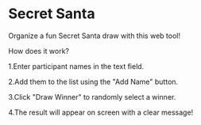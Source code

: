 # Secret Santa
Organize a fun Secret Santa draw with this web tool!

How does it work?

  1.Enter participant names in the text field.
  
  2.Add them to the list using the "Add Name" button.
  
  3.Click "Draw Winner" to randomly select a winner.
  
  4.The result will appear on screen with a clear message!
  
